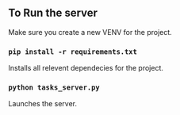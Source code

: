 ## To Run the server

Make sure you create a new VENV for the project.

### `pip install -r requirements.txt`

Installs all relevent dependecies for the project.

### `python tasks_server.py`

Launches the server.
